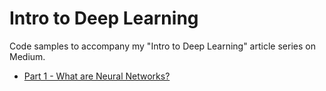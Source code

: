 # Intro to Deep Learning

Code samples to accompany my "Intro to Deep Learning" article series on Medium.

* [Part 1 - What are Neural Networks?](https://medium.com/the-dl/intro-to-deep-learning-part-1-c2da453ebd2e)
